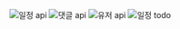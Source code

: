 ![일정 api](https://github.com/user-attachments/assets/e61dc863-60b6-413a-b347-14fbd4ccaa15)
![댓글 api ](https://github.com/user-attachments/assets/cdc9f174-0d03-4420-aba6-90bb296c0df5)
![유저 api](https://github.com/user-attachments/assets/09b1ce26-faca-44ef-bf58-6d2743fc0eb9)
![일정 todo](https://github.com/user-attachments/assets/cbc7c8a5-48db-41e1-9155-c27d3f6de52a)
